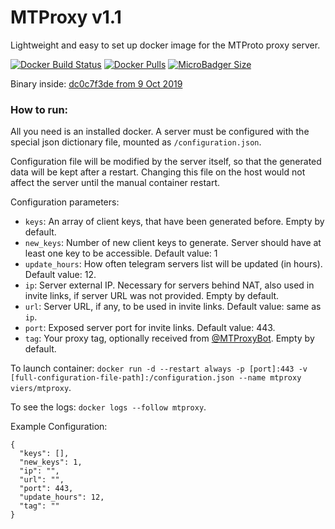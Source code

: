# MTProxy v1.1
Lightweight and easy to set up docker image for the MTProto proxy server.

[![Docker Build Status](https://img.shields.io/docker/build/viers/mtproxy.svg)](https://hub.docker.com/r/viers/mtproxy/)
[![Docker Pulls](https://img.shields.io/docker/pulls/viers/mtproxy.svg)](https://hub.docker.com/r/viers/mtproxy/)
[![MicroBadger Size](https://images.microbadger.com/badges/image/viers/mtproxy.svg)](https://microbadger.com/images/viers/mtproxy)

Binary inside: [dc0c7f3de from 9 Oct 2019](https://github.com/TelegramMessenger/MTProxy/commit/dc0c7f3de40530053189c572936ae4fd1567269b)

### How to run:
All you need is an installed docker. A server must be configured with the special json dictionary file, mounted as `/configuration.json`.

Configuration file will be modified by the server itself, so that the generated data will be kept after a restart. Changing this file on the host would not affect the server until the manual container restart.

Configuration parameters:

* `keys`: An array of client keys, that have been generated before. Empty by default.
* `new_keys`: Number of new client keys to generate. Server should have at least one key to be accessible. Default value: 1
* `update_hours`: How often telegram servers list will be updated (in hours). Default value: 12.
* `ip`: Server external IP. Necessary for servers behind NAT, also used in invite links, if server URL was not provided. Empty by default.
* `url`: Server URL, if any, to be used in invite links. Default value: same as `ip`.
* `port`: Exposed server port for invite links. Default value: 443.
* `tag`: Your proxy tag, optionally received from [@MTProxyBot](https://t.me/MTProxybot). Empty by default.

To launch container: `docker run -d --restart always -p [port]:443 -v [full-configuration-file-path]:/configuration.json --name mtproxy viers/mtproxy`.

To see the logs: `docker logs --follow mtproxy`.

Example Configuration:
```
{
  "keys": [],
  "new_keys": 1,
  "ip": "",
  "url": "",
  "port": 443,
  "update_hours": 12,
  "tag": ""
}
```